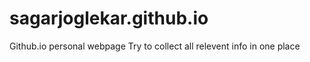 # sagarjoglekar.github.io
Github.io personal webpage
Try to collect all relevent info in one place 
